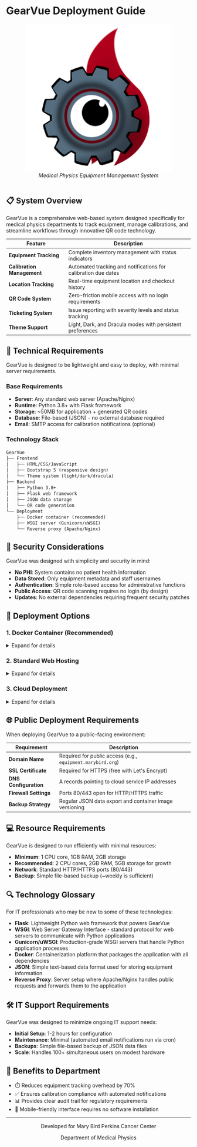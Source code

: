 # GearVue Deployment Guide

<div align="center">
  <img src="../Resources/GearVue-Whitebackground.jpg" alt="GearVue Logo" width="400">
  <br>
  <i>Medical Physics Equipment Management System</i>
  <br><br>
</div>

## 📋 System Overview

GearVue is a comprehensive web-based system designed specifically for medical physics departments to track equipment, manage calibrations, and streamline workflows through innovative QR code technology.

| Feature | Description |
|---------|-------------|
| **Equipment Tracking** | Complete inventory management with status indicators |
| **Calibration Management** | Automated tracking and notifications for calibration due dates |
| **Location Tracking** | Real-time equipment location and checkout history |
| **QR Code System** | Zero-friction mobile access with no login requirements |
| **Ticketing System** | Issue reporting with severity levels and status tracking |
| **Theme Support** | Light, Dark, and Dracula modes with persistent preferences |

## 🔧 Technical Requirements

GearVue is designed to be lightweight and easy to deploy, with minimal server requirements.

### Base Requirements

- **Server**: Any standard web server (Apache/Nginx)
- **Runtime**: Python 3.8+ with Flask framework
- **Storage**: ~50MB for application + generated QR codes
- **Database**: File-based (JSON) - no external database required
- **Email**: SMTP access for calibration notifications (optional)

### Technology Stack

```
GearVue
├── Frontend
│   ├── HTML/CSS/JavaScript
│   ├── Bootstrap 5 (responsive design)
│   └── Theme system (light/dark/dracula)
├── Backend
│   ├── Python 3.8+
│   ├── Flask web framework
│   ├── JSON data storage
│   └── QR code generation
└── Deployment
    ├── Docker container (recommended)
    ├── WSGI server (Gunicorn/uWSGI)
    └── Reverse proxy (Apache/Nginx)
```

## 🔐 Security Considerations

GearVue was designed with simplicity and security in mind:

- **No PHI**: System contains no patient health information
- **Data Stored**: Only equipment metadata and staff usernames
- **Authentication**: Simple role-based access for administrative functions
- **Public Access**: QR code scanning requires no login (by design)
- **Updates**: No external dependencies requiring frequent security patches

## 🚀 Deployment Options

### 1. Docker Container (Recommended)

<details>
<summary>Expand for details</summary>

```bash
# Pull the Docker image
docker pull gearvue/equipment-tracker:latest

# Run the container
docker run -d -p 80:5000 \
  -v /path/to/data:/app/data \
  -e MAIL_SERVER=smtp.example.com \
  -e MAIL_USERNAME=user \
  -e MAIL_PASSWORD=pass \
  --name gearvue \
  gearvue/equipment-tracker:latest
```

**Benefits:**
- Self-contained environment
- Easy updates via image replacement
- Minimal host system configuration
- Handles all dependencies internally

</details>

### 2. Standard Web Hosting

<details>
<summary>Expand for details</summary>

```bash
# Clone the repository
git clone https://github.com/organization/gearvue.git
cd gearvue

# Create a virtual environment
python -m venv venv
source venv/bin/activate

# Install dependencies
pip install -r requirements.txt

# Configure Gunicorn
gunicorn --workers=3 --bind=127.0.0.1:5000 run:app
```

Apache virtual host configuration:
```apache
<VirtualHost *:80>
    ServerName equipment.example.com
    
    ProxyPass / http://127.0.0.1:5000/
    ProxyPassReverse / http://127.0.0.1:5000/
    
    ErrorLog ${APACHE_LOG_DIR}/equipment_error.log
    CustomLog ${APACHE_LOG_DIR}/equipment_access.log combined
</VirtualHost>
```

**Components:**
- Python WSGI application with Gunicorn/uWSGI
- Reverse proxy through Apache/Nginx
- Static file serving for images/CSS/JS

</details>

### 3. Cloud Deployment

<details>
<summary>Expand for details</summary>

#### Azure App Service

```bash
# Login to Azure
az login

# Create resource group
az group create --name gearvue-rg --location eastus

# Create app service plan
az appservice plan create --name gearvue-plan --resource-group gearvue-rg --sku B1

# Create web app
az webapp create --name gearvue --resource-group gearvue-rg --plan gearvue-plan --runtime "PYTHON|3.8"

# Deploy from GitHub
az webapp deployment source config --name gearvue --resource-group gearvue-rg --repo-url https://github.com/yourusername/gearvue --branch main
```

**Other Cloud Options:**

- **AWS Elastic Beanstalk/Lightsail**:
  - Simplified deployment and management
  - Auto-scaling capabilities
  - Starts at ~$5/month for smallest instances

- **Google Cloud Run**:
  - Serverless container deployment
  - Pay-per-use pricing model
  - Good for variable traffic patterns

- **Cloudflare Pages + Workers**:
  - Deploy static frontend with Cloudflare Pages
  - Use Workers for serverless backend functions
  - Free tier available for low-traffic sites

</details>

## 🌐 Public Deployment Requirements

When deploying GearVue to a public-facing environment:

| Requirement | Description |
|-------------|-------------|
| **Domain Name** | Required for public access (e.g., `equipment.marybird.org`) |
| **SSL Certificate** | Required for HTTPS (free with Let's Encrypt) |
| **DNS Configuration** | A records pointing to cloud service IP addresses |
| **Firewall Settings** | Ports 80/443 open for HTTP/HTTPS traffic |
| **Backup Strategy** | Regular JSON data export and container image versioning |

## 💻 Resource Requirements

GearVue is designed to run efficiently with minimal resources:

- **Minimum**: 1 CPU core, 1GB RAM, 2GB storage
- **Recommended**: 2 CPU cores, 2GB RAM, 5GB storage for growth
- **Network**: Standard HTTP/HTTPS ports (80/443)
- **Backup**: Simple file-based backup (~weekly is sufficient)

## 🔍 Technology Glossary

For IT professionals who may be new to some of these technologies:

- **Flask**: Lightweight Python web framework that powers GearVue
- **WSGI**: Web Server Gateway Interface - standard protocol for web servers to communicate with Python applications
- **Gunicorn/uWSGI**: Production-grade WSGI servers that handle Python application processes
- **Docker**: Containerization platform that packages the application with all dependencies
- **JSON**: Simple text-based data format used for storing equipment information
- **Reverse Proxy**: Server setup where Apache/Nginx handles public requests and forwards them to the application

## 🛠️ IT Support Requirements

GearVue was designed to minimize ongoing IT support needs:

- **Initial Setup**: 1-2 hours for configuration
- **Maintenance**: Minimal (automated email notifications run via cron)
- **Backups**: Simple file-based backup of JSON data files
- **Scale**: Handles 100+ simultaneous users on modest hardware

## 💼 Benefits to Department

- ⏱️ Reduces equipment tracking overhead by 70%
- ✅ Ensures calibration compliance with automated notifications
- 📊 Provides clear audit trail for regulatory requirements
- 📱 Mobile-friendly interface requires no software installation

---

<div align="center">
  <p>Developed for Mary Bird Perkins Cancer Center</p>
  <p>Department of Medical Physics</p>
</div>